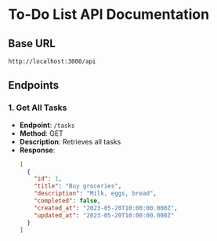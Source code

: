# To-Do List API Documentation

## Base URL
`http://localhost:3000/api`

## Endpoints

### 1. Get All Tasks
- **Endpoint**: `/tasks`
- **Method**: GET
- **Description**: Retrieves all tasks
- **Response**:
  ```json
  [
    {
      "id": 1,
      "title": "Buy groceries",
      "description": "Milk, eggs, bread",
      "completed": false,
      "created_at": "2023-05-20T10:00:00.000Z",
      "updated_at": "2023-05-20T10:00:00.000Z"
    }
  ]